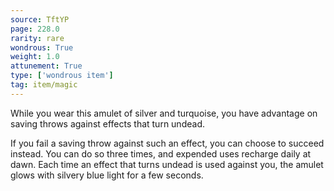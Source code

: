 ```yaml
---
source: TftYP
page: 228.0
rarity: rare
wondrous: True
weight: 1.0
attunement: True
type: ['wondrous item']
tag: item/magic
---
```


While you wear this amulet of silver and turquoise, you have advantage on saving throws against effects that turn undead.

If you fail a saving throw against such an effect, you can choose to succeed instead. You can do so three times, and expended uses recharge daily at dawn. Each time an effect that turns undead is used against you, the amulet glows with silvery blue light for a few seconds.



